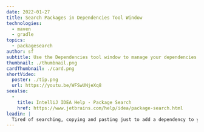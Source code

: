 ```yaml
---
date: 2022-01-27
title: Search Packages in Dependencies Tool Window
technologies:
  - maven
  - gradle
topics:
  - packagesearch
author: sf
subtitle: Use the Dependencies tool window to manage your dependencies
thumbnail: ./thumbnail.png
cardThumbnail: ./card.png
shortVideo:
  poster: ./tip.png
  url: https://youtu.be/WFSwUNjeXq8
seealso:
  - 
    title: IntelliJ IDEA Help - Package Search
    href: https://www.jetbrains.com/help/idea/package-search.html
leadin: |
  Tired of searching, copying and pasting just to add a dependency to your project? No more! With our new Dependencies tool window, you can find the right dependency directly in the IDE, and add it with one simple click. Harness the power of Package Search!
---
```


